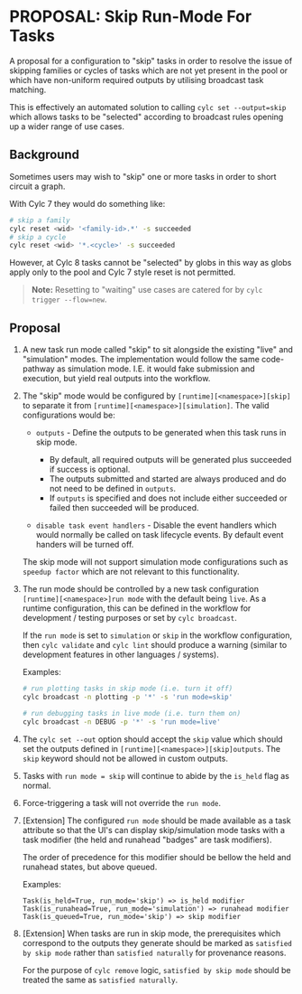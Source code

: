 # PROPOSAL: Skip Run-Mode For Tasks

A proposal for a configuration to "skip" tasks in order to resolve the issue
of skipping families or cycles of tasks which are not yet present in the pool
or which have non-uniform required outputs by utilising broadcast task
matching.

This is effectively an automated solution to calling `cylc set --output=skip`
which allows tasks to be "selected" according to broadcast rules opening
up a wider range of use cases.

## Background

Sometimes users may wish to "skip" one or more tasks in order to short
circuit a graph.

With Cylc 7 they would do something like:

```bash
# skip a family
cylc reset <wid> '<family-id>.*' -s succeeded
# skip a cycle
cylc reset <wid> '*.<cycle>' -s succeeded
```

However, at Cylc 8 tasks cannot be "selected" by globs in this way as globs
apply only to the pool and Cylc 7 style reset is not permitted.

> **Note:** Resetting to "waiting" use cases are catered for by
  `cylc trigger --flow=new`.


## Proposal

1. A new task run mode called "skip" to sit alongside the existing "live"
   and "simulation" modes. The implementation would follow the same
   code-pathway as simulation mode. I.E. it would fake submission and
   execution, but yield real outputs into the workflow.

2. The "skip" mode would be configured by
   `[runtime][<namespace>][skip]` to separate it from
   `[runtime][<namespace>][simulation]`.
   The valid configurations would be:

   * `outputs` - Define the outputs to be generated when this task runs
     in skip mode.
     * By default, all required outputs will be generated plus succeeded if success is optional.
     * The outputs submitted and started are always produced and do not need to be defined in `outputs`.
     * If `outputs` is specified and does not include either succeeded or failed then succeeded will be produced.

   * `disable task event handlers` - Disable the event handlers which would
     normally be called on task lifecycle events. By default event handers
     will be turned off.

   The skip mode will not support simulation mode configurations such
   as `speedup factor` which are not relevant to this functionality.

3. The run mode should be controlled by a new task configuration
   `[runtime][<namespace>]run mode` with the default being `live`.
   As a runtime configuration, this can be defined in the workflow for
   development / testing purposes or set by `cylc broadcast`.

   If the `run mode` is set to `simulation` or `skip` in the workflow
   configuration, then `cylc validate` and `cylc lint` should produce a
   warning (similar to development features in other languages / systems).

   Examples:
   ```bash
   # run plotting tasks in skip mode (i.e. turn it off)
   cylc broadcast -n plotting -p '*' -s 'run mode=skip'

   # run debugging tasks in live mode (i.e. turn them on)
   cylc broadcast -n DEBUG -p '*' -s 'run mode=live'
   ```

4. The `cylc set --out` option should accept the `skip` value which should
   set the outputs defined in  `[runtime][<namespace>][skip]outputs`.
   The `skip` keyword should not be allowed in custom outputs.

5. Tasks with `run mode = skip` will continue to abide by the `is_held`
   flag as normal.

6. Force-triggering a task will not override the `run mode`.

7. [Extension] The configured `run mode` should be made available as a task
   attribute so that the UI's can display skip/simulation mode tasks with
   a task modifier (the held and runahead "badges" are task modifiers).

   The order of precedence for this modifier should be bellow the held and
   runahead states, but above queued.

   Examples:

   ```
   Task(is_held=True, run_mode='skip') => is_held modifier
   Task(is_runahead=True, run_mode='simulation') => runahead modifier
   Task(is_queued=True, run_mode='skip') => skip modifier
   ````

8. [Extension] When tasks are run in skip mode, the prerequisites which
   correspond to the outputs they generate should be marked as
   `satisfied by skip mode` rather than `satisfied naturally` for
   provenance reasons.

   For the purpose of `cylc remove` logic, `satisfied by skip mode` should
   be treated the same as `satisfied naturally`.
